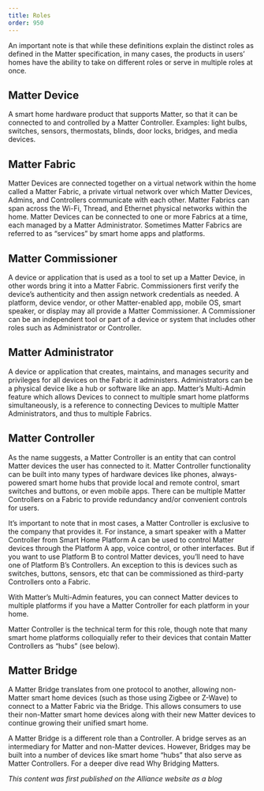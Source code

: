 ```yaml
---
title: Roles
order: 950
---
```

An important note is that while these definitions explain the distinct roles as defined in the Matter specification, in many cases, the products in users’ homes have the ability to take on different roles or serve in multiple roles at once.

## Matter Device

A smart home hardware product that supports Matter, so that it can be connected to and controlled by a Matter Controller. Examples: light bulbs, switches, sensors, thermostats, blinds, door locks, bridges, and media devices.

## Matter Fabric

Matter Devices are connected together on a virtual network within the home called a Matter Fabric, a private virtual network over which Matter Devices, Admins, and Controllers communicate with each other. Matter Fabrics can span across the Wi-Fi, Thread, and Ethernet physical networks within the home. Matter Devices can be connected to one or more Fabrics at a time, each managed by a Matter Administrator. Sometimes Matter Fabrics are referred to as “services” by smart home apps and platforms.

## Matter Commissioner

A device or application that is used as a tool to set up a Matter Device, in other words bring it into a Matter Fabric. Commissioners first verify the device’s authenticity and then assign network credentials as needed. A platform, device vendor, or other Matter-enabled app, mobile OS, smart speaker, or display may all provide a Matter Commissioner. A Commissioner can be an independent tool or part of a device or system that includes other roles such as Administrator or Controller.

## Matter Administrator

A device or application that creates, maintains, and manages security and privileges for all devices on the Fabric it administers. Administrators can be a physical device like a hub or software like an app. Matter’s Multi-Admin feature which allows Devices to connect to multiple smart home platforms simultaneously, is a reference to connecting Devices to multiple Matter Administrators, and thus to multiple Fabrics.

## Matter Controller

As the name suggests, a Matter Controller is an entity that can control Matter devices the user has connected to it. Matter Controller functionality can be built into many types of hardware devices like phones, always-powered smart home hubs that provide local and remote control, smart switches and buttons, or even mobile apps. There can be multiple Matter Controllers on a Fabric to provide redundancy and/or convenient controls for users.

It’s important to note that in most cases, a Matter Controller is exclusive to the company that provides it. For instance, a smart speaker with a Matter Controller from Smart Home Platform A can be used to control Matter devices through the Platform A app, voice control, or other interfaces. But if you want to use Platform B to control Matter devices, you’ll need to have one of Platform B’s Controllers. An exception to this is devices such as switches, buttons, sensors, etc that can be commissioned as third-party Controllers onto a Fabric.

With Matter’s Multi-Admin features, you can connect Matter devices to multiple platforms if you have a Matter Controller for each platform in your home.

Matter Controller is the technical term for this role, though note that many smart home platforms colloquially refer to their devices that contain Matter Controllers as “hubs” (see below).

## Matter Bridge

A Matter Bridge translates from one protocol to another, allowing non-Matter smart home devices (such as those using Zigbee or Z-Wave) to connect to a Matter Fabric via the Bridge. This allows consumers to use their non-Matter smart home devices along with their new Matter devices to continue growing their unified smart home.

A Matter Bridge is a different role than a Controller. A bridge serves as an intermediary for Matter and non-Matter devices. However, Bridges may be built into a number of devices like smart home “hubs” that also serve as Matter Controllers. For a deeper dive read Why Bridging Matters.

_This content was first published on the Alliance website as a blog_
